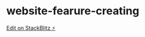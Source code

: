 # website-fearure-creating

[Edit on StackBlitz ⚡️](https://stackblitz.com/edit/web-platform-xix9fo)
